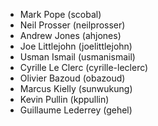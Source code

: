 * Mark Pope (scobal)
* Neil Prosser (neilprosser)
* Andrew Jones (ahjones)
* Joe Littlejohn (joelittlejohn)
* Usman Ismail (usmanismail)
* Cyrille Le Clerc (cyrille-leclerc)
* Olivier Bazoud (obazoud)
* Marcus Kielly (sunwukung)
* Kevin Pullin (kppullin)
* Guillaume Lederrey (gehel)
